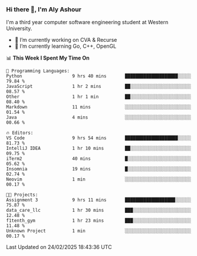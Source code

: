 ### Hi there 👋, I'm Aly Ashour
I'm a third year computer software engineering student at Western University.

- 🔭 I’m currently working on CVA & Recurse
- 🌱 I’m currently learning Go, C++, OpenGL

<!--START_SECTION:waka-->
📊 **This Week I Spent My Time On** 

```text
💬 Programming Languages: 
Python                   9 hrs 40 mins       ████████████████████░░░░░   79.84 % 
JavaScript               1 hr 2 mins         ██░░░░░░░░░░░░░░░░░░░░░░░   08.57 % 
Other                    1 hr 1 min          ██░░░░░░░░░░░░░░░░░░░░░░░   08.40 % 
Markdown                 11 mins             ░░░░░░░░░░░░░░░░░░░░░░░░░   01.54 % 
Java                     4 mins              ░░░░░░░░░░░░░░░░░░░░░░░░░   00.66 % 

🔥 Editors: 
VS Code                  9 hrs 54 mins       ████████████████████░░░░░   81.73 % 
IntelliJ IDEA            1 hr 10 mins        ██░░░░░░░░░░░░░░░░░░░░░░░   09.75 % 
iTerm2                   40 mins             █░░░░░░░░░░░░░░░░░░░░░░░░   05.62 % 
Insomnia                 19 mins             █░░░░░░░░░░░░░░░░░░░░░░░░   02.74 % 
Neovim                   1 min               ░░░░░░░░░░░░░░░░░░░░░░░░░   00.17 % 

🐱‍💻 Projects: 
Assignment 3             9 hrs 11 mins       ███████████████████░░░░░░   75.87 % 
data_care_llc            1 hr 30 mins        ███░░░░░░░░░░░░░░░░░░░░░░   12.48 % 
f1tenth_gym              1 hr 23 mins        ███░░░░░░░░░░░░░░░░░░░░░░   11.48 % 
Unknown Project          1 min               ░░░░░░░░░░░░░░░░░░░░░░░░░   00.17 % 
```


 Last Updated on 24/02/2025 18:43:36 UTC
<!--END_SECTION:waka-->
